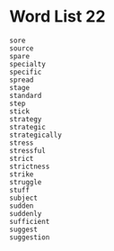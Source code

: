 # Word List 22
	sore
	source
	spare
	specialty
	specific
	spread
	stage
	standard
	step
	stick
	strategy
	strategic
	strategically
	stress
	stressful
	strict
	strictness
	strike
	struggle
	stuff
	subject
	sudden
	suddenly
	sufficient
	suggest
	suggestion
